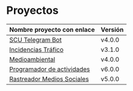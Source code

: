 # Proyectos

| Nombre proyecto con enlace                                                         | Versión |
|------------------------------------------------------------------------------------|---------|
| [SCU Telegram Bot](https://github.com/Test-Driven-Robins/scu-telegram-bot)                  | v4.0.0  |
| [Incidencias Tráfico](https://github.com/RakutenTeam/IncidenciasTrafico)           | v3.1.0  |
| [Medioambiental](https://github.com/medioambiental-tdd/medioambiental)             | v4.0.0  |
| [Programador de actividades](https://github.com/TaskingWorld/QAProject)            | v6.0.0  |
| [Rastreador Medios Sociales](https://github.com/Rastreador-medios-sociales/Scanner)| v5.0.0  |

